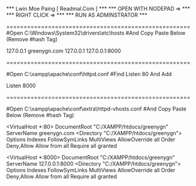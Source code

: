 ***  Lwin Moe Paing [ Readmal.Com ] ***
***  OPEN WITH NODEPAD => ***
***  RIGHT CLICK => ***
***  RUN AS ADMINSTRATOR ***

=====================================================
#Open C:\Windows\System32\drivers\etc\hosts
#And Copy Paste Below (Remove #hash Tag)

127.0.0.1  greenygn.com
127.0.0.1 127.0.0.1:8000

=====================================================

#Open C:\xampp\apache\conf\httpd.conf
#Find Listen 80 And Add

Listen 8000

=====================================================

#Open C:\xampp\apache\conf\extra\httpd-vhosts.conf
#And Copy Paste Below (Remove #hash Tag)

<VirtualHost *:80>
    DocumentRoot "C:/XAMPP/htdocs/greenygn"
    ServerName greenygn.com
    <Directory "C:/XAMPP/htdocs/greenygn">
        Options Indexes FollowSymLinks MultiViews
        AllowOverride all
        Order Deny,Allow
        Allow from all
        Require all granted
    </Directory>
</VirtualHost>
 
<VirtualHost *:8000>
    DocumentRoot "C:/XAMPP/htdocs/greenygn"
    ServerName 127.0.0.1:8000
    <Directory "C:/XAMPP/htdocs/greenygn">
        Options Indexes FollowSymLinks MultiViews
        AllowOverride all
        Order Deny,Allow
        Allow from all
        Require all granted
    </Directory>
</VirtualHost>


